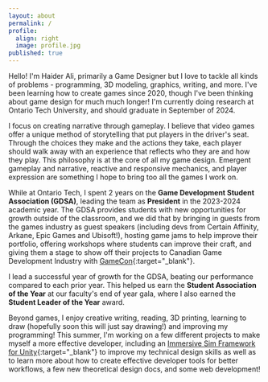 ```yaml
---
layout: about
permalink: /
profile:
  align: right
  image: profile.jpg
published: true
---
```


Hello! I'm Haider Ali, primarily a Game Designer but I love to tackle all kinds of problems - programming, 3D modeling, graphics, writing, and more. I've been learning how to create games since 2020, though I've been thinking about game design for much much longer! I'm currently doing research at Ontario Tech University, and should graduate in September of 2024.

I focus on creating narrative through gameplay. I believe that video games offer a unique method of storytelling that put players in the driver's seat. Through the choices they make and the actions they take, each player should walk away with an experience that reflects who they are and how they play. This philosophy is at the core of all my game design. Emergent gameplay and narrative, reactive and responsive mechanics, and player expression are something I hope to bring too all the games I work on.

While at Ontario Tech, I spent 2 years on the **Game Development Student Association (GDSA)**, leading the team as **President** in the 2023-2024 academic year. The GDSA provides students with new opportunities for growth outside of the classroom, and we did that by bringing in guests from the games industry as guest speakers (including devs from Certain Affinity, Arkane, Epic Games and Ubisoft!), hosting game jams to help improve their portfolio, offering workshops where students can improve their craft, and giving them a stage to show off their projects to Canadian Game Development Industry with [GameCon](https://www.gamecon.ca/){:target="_blank"}.

I lead a successful year of growth for the GDSA, beating our performance compared to each prior year. This helped us earn the **Student Association of the Year** at our faculty's end of year gala, where I also earned the **Student Leader of the Year** award.

Beyond games, I enjoy creative writing, reading, 3D printing, learning to draw (hopefully soon this will just say drawing!) and improving my programming! This summer, I'm working on a few different projects to make myself a more effective developer, including an [Immersive Sim Framework for Unity](){:target="_blank"} to improve my technical design skills as well as to learn more about how to create effective developer tools for better workflows, a few new theoretical design docs, and some web development!
